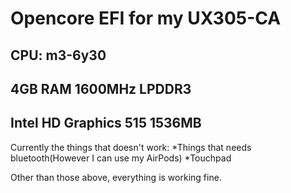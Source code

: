 # Opencore EFI for my UX305-CA
## CPU: m3-6y30
## 4GB RAM 1600MHz LPDDR3
## Intel HD Graphics 515 1536MB

Currently the things that doesn't work:
	*Things that needs bluetooth(However I can use my AirPods)
	*Touchpad
  
Other than those above, everything is working fine.
